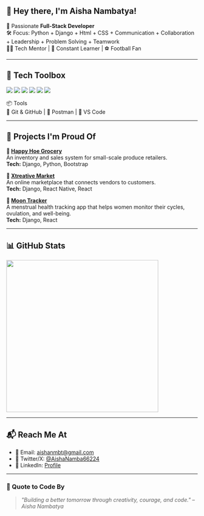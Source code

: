 ## 👋 Hey there, I'm Aisha Nambatya!

🎯 Passionate **Full-Stack Developer**  
🛠️ Focus: Python + Django + Html + CSS +  Communication + Collaboration + Leadership + Problem Solving + Teamwork  
👩‍💼 Tech Mentor | 🌱 Constant Learner | ⚽ Football Fan

---

## 🧰 Tech Toolbox

<img src="https://img.shields.io/badge/-Python-3776AB?style=flat&logo=python&logoColor=white"/>
<img src="https://img.shields.io/badge/-Django-092E20?style=flat&logo=django&logoColor=white"/>
<img src="https://img.shields.io/badge/-HTML-E34F26?style=flat&logo=html5&logoColor=white"/>
<img src="https://img.shields.io/badge/-CSS-1572B6?style=flat&logo=css3&logoColor=white"/>
<img src="https://img.shields.io/badge/-Bootstrap-7952B3?style=flat&logo=bootstrap&logoColor=white"/>
<img src="https://img.shields.io/badge/-Soft%20Skills-4CAF50?style=flat&logo=handshake&logoColor=white"/>

📦 Tools  
🔧 Git & GitHub | 🔬 Postman | 🧪 VS Code

---

## 🔨 Projects I'm Proud Of

**🛒 [Happy Hoe Grocery](https://github.com/Aisha-Nambatya/projectie)**  
An inventory and sales system for small-scale produce retailers.  
**Tech:** Django, Python, Bootstrap  

**🧘 [Xtreative Market](https://admin-xtreative-wb.onrender.com/admin-dashboard)**  
An online marketplace that connects vendors to customers.  
**Tech:** Django, React Native, React  

**🌙 [Moon Tracker](https://your-link-here.com)**  
A menstrual health tracking app that helps women monitor their cycles, ovulation, and well-being.  
**Tech:** Django, React  

---

## 📊 GitHub Stats

<img src="https://github-readme-stats.vercel.app/api?username=Aisha-Nambatya&show_icons=true&theme=calm" width="400"/>

---

## 📬 Reach Me At

- 📧 Email: [aishanmbt@gmail.com](mailto:aishanmbt@gmail.com)
- 🧵 Twitter/X: [@AishaNamba66224](https://x.com/AishaNamba66224)
- 🔗 LinkedIn: [Profile](https://www.linkedin.com/in/aisha-nambatya-228581339/)

---

### 💬 Quote to Code By
> _"Building a better tomorrow through creativity, courage, and code." – Aisha Nambatya_
